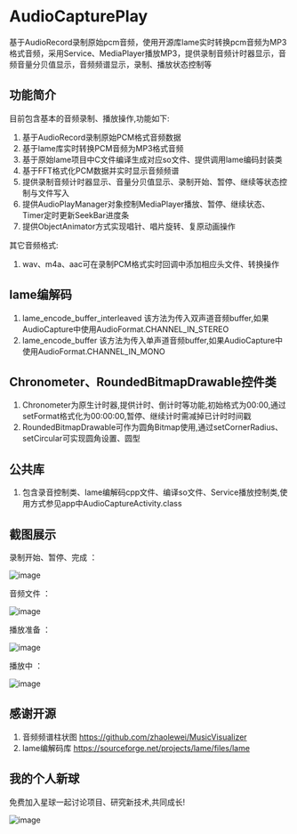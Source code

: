 # AudioCapturePlay
基于AudioRecord录制原始pcm音频，使用开源库lame实时转换pcm音频为MP3格式音频，采用Service、MediaPlayer播放MP3，提供录制音频计时器显示，音频音量分贝值显示，音频频谱显示，录制、播放状态控制等
## 功能简介
  目前包含基本的音频录制、播放操作,功能如下:
  1. 基于AudioRecord录制原始PCM格式音频数据
  2. 基于lame库实时转换PCM音频为MP3格式音频
  3. 基于原始lame项目中C文件编译生成对应so文件、提供调用lame编码封装类
  4. 基于FFT格式化PCM数据并实时显示音频频谱
  5. 提供录制音频计时器显示、音量分贝值显示、录制开始、暂停、继续等状态控制与文件写入
  6. 提供AudioPlayManager对象控制MediaPlayer播放、暂停、继续状态、Timer定时更新SeekBar进度条
  7. 提供ObjectAnimator方式实现唱针、唱片旋转、复原动画操作
 
  其它音频格式:
  1. wav、m4a、aac可在录制PCM格式实时回调中添加相应头文件、转换操作
## lame编解码
  1. lame_encode_buffer_interleaved 该方法为传入双声道音频buffer,如果AudioCapture中使用AudioFormat.CHANNEL_IN_STEREO
  2. lame_encode_buffer 该方法为传入单声道音频buffer,如果AudioCapture中使用AudioFormat.CHANNEL_IN_MONO
## Chronometer、RoundedBitmapDrawable控件类
  1. Chronometer为原生计时器,提供计时、倒计时等功能,初始格式为00:00,通过setFormat格式化为00:00:00,暂停、继续计时需减掉已计时时间戳
  2. RoundedBitmapDrawable可作为圆角Bitmap使用,通过setCornerRadius、setCircular可实现圆角设置、圆型
## 公共库
  1. 包含录音控制类、lame编解码cpp文件、编译so文件、Service播放控制类,使用方式参见app中AudioCaptureActivity.class
## 截图展示
  录制开始、暂停、完成 ：
    
  ![image](https://github.com/MannaYang/AudioCapturePlay/blob/master/screenshot/ic_start.png)
  
  音频文件 ：
    
  ![image](https://github.com/MannaYang/AudioCapturePlay/blob/master/screenshot/ic_audio_file.png)
  
  播放准备 ：
    
  ![image](https://github.com/MannaYang/AudioCapturePlay/blob/master/screenshot/ic_play_start.png)
  
  播放中 ：
    
  ![image](https://github.com/MannaYang/AudioCapturePlay/blob/master/screenshot/ic_playing.png)
  
## 感谢开源
  1. 音频频谱柱状图  https://github.com/zhaolewei/MusicVisualizer
  2. lame编解码库   https://sourceforge.net/projects/lame/files/lame 

## 我的个人新球

  免费加入星球一起讨论项目、研究新技术,共同成长!
  
![image](https://github.com/MannaYang/AudioCapturePlay/blob/master/screenshot/xiaomiquan.png)
